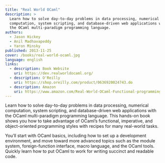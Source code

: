 ```yaml
---
title: "Real World OCaml"
description: >
  Learn how to solve day-to-day problems in data processing, numerical
  computation, system scripting, and database-driven web applications with
  the OCaml multi-paradigm programming language.
authors:
  - Jason Hickey
  - Anil Madhavapeddy
  - Yaron Minsky
published: 2013-11-25 
cover: /books/real-world-ocaml.jpg
language: english
links:
  - description: Book Website
    uri: https://dev.realworldocaml.org/
  - description: O'Reilly
    uri: https://shop.oreilly.com/product/0636920024743.do
  - description: Amazon
    uri: https://www.amazon.com/Real-World-OCaml-Functional-programming/dp/144932391X/ref=tmm_pap_title_0?ie=UTF8&qid=1385006524&sr=8-1
---
```


Learn how to solve day-to-day problems in data processing, numerical
computation, system scripting, and database-driven web applications with
the OCaml multi-paradigm programming language. This hands-on book shows
you how to take advantage of OCaml’s functional, imperative, and
object-oriented programming styles with recipes for many real-world
tasks.

You’ll start with OCaml basics, including how to set up a development
environment, and move toward more advanced topics such as the module
system, foreign-function interface, macro language, and the OCaml tools.
Quickly learn how to put OCaml to work for writing succinct and
readable code.
